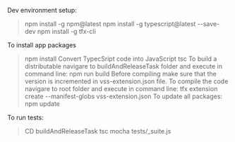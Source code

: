 Dev environment setup:

> npm install -g npm@latest
> npm install -g typescript@latest --save-dev
> npm install -g tfx-cli

To install app packages

> npm install
> Convert TypecSript code into JavaScript
> tsc
> To build a distributable navigare to buildAndReleaseTask folder and execute in command line:
> npm run build
> Before compiling make sure that the version is incremented in vss-extension.json file.
> To compile the code navigare to root folder and execute in command line:
> tfx extension create --manifest-globs vss-extension.json
> To update all packages:
> npm update

To run tests:

> CD buildAndReleaseTask
> tsc
> mocha tests/\_suite.js
